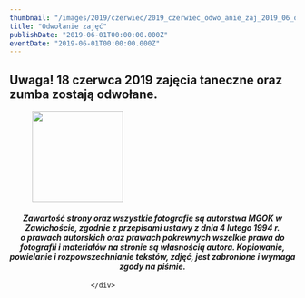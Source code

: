 ```yaml
---
thumbnail: "/images/2019/czerwiec/2019_czerwiec_odwo_anie_zaj_2019_06_odwo_anie_zaj_logo222.jpg"
title: "Odwołanie zajęć"
publishDate: "2019-06-01T00:00:00.000Z"
eventDate: "2019-06-01T00:00:00.000Z"
---
```


<div class="entry-content">
							
							
<h2 class="wp-block-heading">Uwaga! 18 czerwca 2019  zajęcia taneczne oraz zumba zostają odwołane.</h2>



<div class="wp-block-image"><figure class="aligncenter"><img decoding="async" width="160" height="160" src="/images/2019/czerwiec/2019_czerwiec_odwo_anie_zaj_2019_06_odwo_anie_zaj_logo222.jpg" alt="" class="wp-image-6500" srcset="/images/2019/czerwiec/2019_czerwiec_odwo_anie_zaj_2019_06_odwo_anie_zaj_logo222.jpg 160w, /images/2019/czerwiec/logo222-150x150.jpg 150w, /images/2019/czerwiec/logo222-50x50.jpg 50w" sizes="(max-width: 160px) 100vw, 160px"></figure></div>



<h4 class="wp-block-heading" style="text-align:center"> <em>Zawartość strony oraz wszystkie fotografie są autorstwa MGOK w Zawichoście, zgodnie z przepisami ustawy z dnia 4 lutego 1994 r.</em><br> <em> o prawach autorskich oraz prawach pokrewnych wszelkie prawa do  fotografii i materiałów na stronie są własnością autora. Kopiowanie,  powielanie i rozpowszechnianie tekstów, zdjęć, jest zabronione i wymaga  zgody na piśmie.</em> </h4>
						
						</div>
